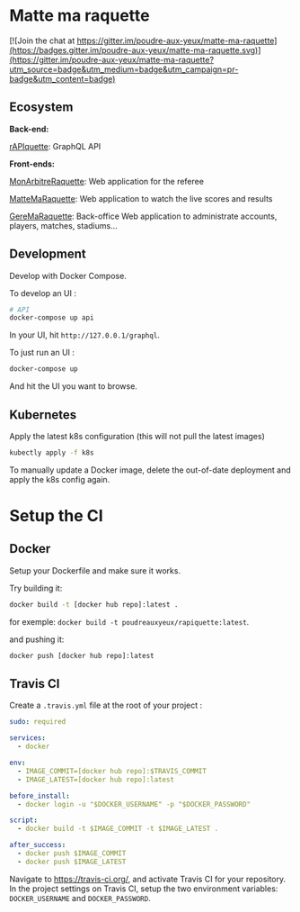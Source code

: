 # Matte ma raquette

[![Join the chat at https://gitter.im/poudre-aux-yeux/matte-ma-raquette](https://badges.gitter.im/poudre-aux-yeux/matte-ma-raquette.svg)](https://gitter.im/poudre-aux-yeux/matte-ma-raquette?utm_source=badge&utm_medium=badge&utm_campaign=pr-badge&utm_content=badge)

## Ecosystem

**Back-end:**

[rAPIquette](https://github.com/poudre-aux-yeux/rapiquette): GraphQL API

**Front-ends:**

[MonArbitreRaquette](https://github.com/poudre-aux-yeux/mon-arbitre-raquette):
Web application for the referee

[MatteMaRaquette](https://github.com/poudre-aux-yeux/ATP_LIVE):
Web application to watch the live scores and results

[GereMaRaquette](https://github.com/poudre-aux-yeux/mon-admin-raquette):
Back-office Web application to administrate accounts, players, matches, stadiums...

## Development

Develop with Docker Compose.

To develop an UI :

```sh
# API
docker-compose up api
```

In your UI, hit `http://127.0.0.1/graphql`.

To just run an UI :

```sh
docker-compose up
```

And hit the UI you want to browse.

## Kubernetes

Apply the latest k8s configuration (this will not pull the latest images)

```sh
kubectly apply -f k8s
```

To manually update a Docker image, delete the out-of-date deployment and apply
the k8s config again.

# Setup the CI

## Docker

Setup your Dockerfile and make sure it works.

Try building it:

```sh
docker build -t [docker hub repo]:latest .
```

for exemple: `docker build -t poudreauxyeux/rapiquette:latest`.

and pushing it:

```sh
docker push [docker hub repo]:latest
```

## Travis CI

Create a `.travis.yml` file at the root of your project :

```yml
sudo: required

services:
  - docker

env:
  - IMAGE_COMMIT=[docker hub repo]:$TRAVIS_COMMIT
  - IMAGE_LATEST=[docker hub repo]:latest

before_install:
  - docker login -u "$DOCKER_USERNAME" -p "$DOCKER_PASSWORD"

script:
  - docker build -t $IMAGE_COMMIT -t $IMAGE_LATEST .

after_success:
  - docker push $IMAGE_COMMIT
  - docker push $IMAGE_LATEST
```

Navigate to https://travis-ci.org/, and activate Travis CI for your repository.
In the project settings on Travis CI, setup the two environment variables:
`DOCKER_USERNAME` and `DOCKER_PASSWORD`.
